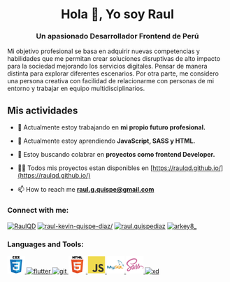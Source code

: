 <h1 align="center">Hola 👋, Yo soy Raul</h1>
<h3 align="center">Un apasionado Desarrollador Frontend de Perú</h3>

Mi objetivo profesional se basa en adquirir nuevas competencias y habilidades que me permitan crear soluciones disruptivas de alto impacto para la sociedad mejorando los servicios digitales. Pensar de manera distinta para explorar diferentes escenarios. Por otra parte, me considero una persona creativa con facilidad de relacionarme con personas de mi entorno y trabajar en equipo multidisciplinarios.

## Mis actividades

- 🔭 Actualmente estoy trabajando en **mi propio futuro profesional.**

- 🌱 Actualmente estoy aprendiendo **JavaScript, SASS y HTML.**

- 👯 Estoy buscando colabrar en **proyectos como frontend Developer.**

- 👨‍💻 Todos mis proyectos estan disponibles en [https://raulqd.github.io/](https://raulqd.github.io/)

- 📫 How to reach me **raul.g.quispe@gmail.com**

<h3 align="left">Connect with me:</h3>
<p align="left">
<a href="https://github.com/RaulQD/" target="blank"><img align="center" src="https://raw.githubusercontent.com/rahuldkjain/github-profile-readme-generator/master/src/images/icons/Social/github.svg" alt="RaulQD" height="30" width="40"/></a>
<a href="https://linkedin.com/in/raul-kevin-quispe-diaz/" target="blank"><img align="center" src="https://raw.githubusercontent.com/rahuldkjain/github-profile-readme-generator/master/src/images/icons/Social/linked-in-alt.svg" alt="raul-kevin-quispe-diaz/" height="30" width="40" /></a>
<a href="https://fb.com/raul.quispediaz" target="blank"><img align="center" src="https://raw.githubusercontent.com/rahuldkjain/github-profile-readme-generator/master/src/images/icons/Social/facebook.svg" alt="raul.quispediaz" height="30" width="40" /></a>
<a href="https://instagram.com/arkey8_" target="blank"><img align="center" src="https://raw.githubusercontent.com/rahuldkjain/github-profile-readme-generator/master/src/images/icons/Social/instagram.svg" alt="arkey8_" height="30" width="40" /></a>
</p>

<h3 align="left">Languages and Tools:</h3>
<p align="left"> <a href="https://www.w3schools.com/css/" target="_blank" rel="noreferrer"> <img src="https://raw.githubusercontent.com/devicons/devicon/master/icons/css3/css3-original-wordmark.svg" alt="css3" width="40" height="40"/> </a> <a href="https://flutter.dev" target="_blank" rel="noreferrer"> <img src="https://www.vectorlogo.zone/logos/flutterio/flutterio-icon.svg" alt="flutter" width="40" height="40"/> </a> <a href="https://git-scm.com/" target="_blank" rel="noreferrer"> <img src="https://www.vectorlogo.zone/logos/git-scm/git-scm-icon.svg" alt="git" width="40" height="40"/> </a> <a href="https://www.w3.org/html/" target="_blank" rel="noreferrer"> <img src="https://raw.githubusercontent.com/devicons/devicon/master/icons/html5/html5-original-wordmark.svg" alt="html5" width="40" height="40"/> </a> <a href="https://developer.mozilla.org/en-US/docs/Web/JavaScript" target="_blank" rel="noreferrer"> <img src="https://raw.githubusercontent.com/devicons/devicon/master/icons/javascript/javascript-original.svg" alt="javascript" width="40" height="40"/> </a> <a href="https://www.mysql.com/" target="_blank" rel="noreferrer"> <img src="https://raw.githubusercontent.com/devicons/devicon/master/icons/mysql/mysql-original-wordmark.svg" alt="mysql" width="40" height="40"/> </a> <a href="https://sass-lang.com" target="_blank" rel="noreferrer"> <img src="https://raw.githubusercontent.com/devicons/devicon/master/icons/sass/sass-original.svg" alt="sass" width="40" height="40"/> </a> <a href="https://www.adobe.com/products/xd.html" target="_blank" rel="noreferrer"> <img src="https://cdn.worldvectorlogo.com/logos/adobe-xd.svg" alt="xd" width="40" height="40"/> </a> </p>


